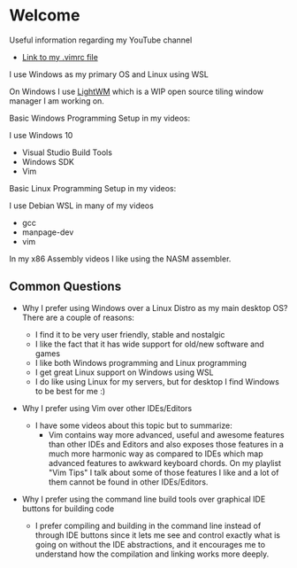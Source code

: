 # Welcome

Useful information regarding my YouTube channel

- [Link to my .vimrc file](https://gist.github.com/nir9/3c59b8b5112484974e1f0541198388bd)

I use Windows as my primary OS and Linux using WSL

On Windows I use [LightWM](https://github.com/nir9/lightwm) which is a WIP open source tiling window manager I am working on.

Basic Windows Programming Setup in my videos:

I use Windows 10

- Visual Studio Build Tools
- Windows SDK
- Vim

Basic Linux Programming Setup in my videos:

I use Debian WSL in many of my videos

- gcc
- manpage-dev
- vim

In my x86 Assembly videos I like using the NASM assembler.

## Common Questions

- Why I prefer using Windows over a Linux Distro as my main desktop OS? There are a couple of reasons:
  - I find it to be very user friendly, stable and nostalgic
  - I like the fact that it has wide support for old/new software and games
  - I like both Windows programming and Linux programming
  - I get great Linux support on Windows using WSL
  - I do like using Linux for my servers, but for desktop I find Windows to be best for me :)
 
- Why I prefer using Vim over other IDEs/Editors
  - I have some videos about this topic but to summarize:
    - Vim contains way more advanced, useful and awesome features than other IDEs and Editors and also exposes those features in a much more harmonic way as compared to IDEs which map advanced features to awkward keyboard chords. On my playlist "Vim Tips" I talk about some of those features I like and a lot of them cannot be found in other IDEs/Editors.

- Why I prefer using the command line build tools over graphical IDE buttons for building code
  - I prefer compiling and building in the command line instead of through IDE buttons since it lets me see and control exactly what is going on without the IDE abstractions, and it encourages me to understand how the compilation and linking works more deeply. 

